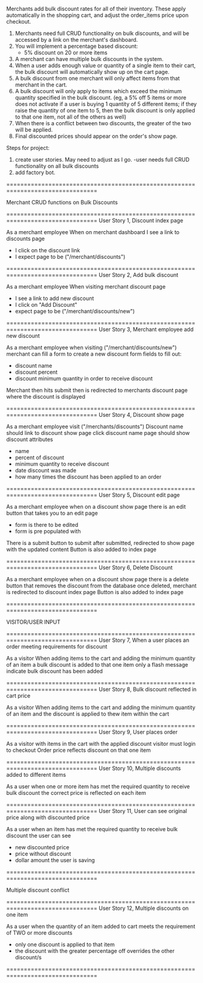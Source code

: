 Merchants add bulk discount rates for all of their inventory. These apply automatically in the shopping cart, and adjust the order_items price upon checkout.

1. Merchants need full CRUD functionality on bulk discounts, and will be accessed by a link on the merchant's dashboard.
1. You will implement a percentage based discount:
   - 5% discount on 20 or more items
1. A merchant can have multiple bulk discounts in the system.
1. When a user adds enough value or quantity of a single item to their cart, the bulk discount will automatically show up on the cart page.
1. A bulk discount from one merchant will only affect items from that merchant in the cart.
1. A bulk discount will only apply to items which exceed the minimum quantity specified in the bulk discount. (eg, a 5% off 5 items or more does not activate if a user is buying 1 quantity of 5 different items; if they raise the quantity of one item to 5, then the bulk discount is only applied to that one item, not all of the others as well)
1. When there is a conflict between two discounts, the greater of the two will be applied.
1. Final discounted prices should appear on the order's show page.


Steps for project:
1. create user stories. May need to adjust as I go.
  -user needs full CRUD functionality on all bulk discounts
1. add factory bot.


================================================================================

Merchant CRUD functions on Bulk Discounts

================================================================================
User Story 1, Discount index page

As a merchant employee
When on merchant dashboard
I see a link to discounts page
- I click on the discount link
- I expect page to be ("/merchant/discounts")


================================================================================
User Story 2, Add bulk discount

As a merchant employee
When visiting merchant discount page
- I see a link to add new discount
- I click on "Add Discount"
- expect page to be ("/merchant/discounts/new")


================================================================================
User Story 3, Merchant employee add new discount

As a merchant employee
when visiting ("/merchant/discounts/new")
merchant can fill a form to create a new discount
form fields to fill out:
- discount name
- discount percent
- discount minimum quantity in order to receive discount

Merchant then hits submit
then is redirected to merchants discount page where the discount is displayed


================================================================================
User Story 4, Discount show page

As a merchant employee
visit ("/merchants/discounts")
Discount name should link to discount show page
click discount name
page should show discount attributes
- name
- percent of discount
- minimum quantity to receive discount
- date discount was made
- how many times the discount has been applied to an order


================================================================================
User Story 5, Discount edit page

As a merchant employee
when on a discount show page
there is an edit button that takes you to an edit page
- form is there to be edited
- form is pre populated with

There is a submit button to submit
after submitted, redirected to show page with the updated content
Button is also added to index page


================================================================================
User Story 6, Delete Discount

As a merchant employee
when on a discount show page
there is a delete button that removes the discount from the database
once deleted, merchant is redirected to discount index page
Button is also added to index page


================================================================================

VISITOR/USER INPUT

================================================================================
User Story 7, When a user places an order meeting requirements for discount

As a visitor
When adding items to the cart
and adding the minimum quantity of an item
a bulk discount is added to that one item only
a flash message indicate bulk discount has been added


================================================================================
User Story 8, Bulk discount reflected in cart price

As a visitor
When adding items to the cart
and adding the minimum quantity of an item
and the discount is applied to thew item within the cart


================================================================================
User Story 9, User places order

As a visitor
with items in the cart with the applied discount
visitor must login to checkout
Order price reflects discount on that one item


================================================================================
User Story 10, Multiple discounts added to different items

As a user
when one or more item has met the required quantity to receive bulk discount
the correct price is reflected on each item


================================================================================
User Story 11, User can see original price along with discounted price

As a user
when an item has met the required quantity to receive bulk discount
the user can see
- new discounted price
- price without discount
- dollar amount the user is saving


================================================================================

Multiple discount conflict

================================================================================
User Story 12, Multiple discounts on one item

As a user
when the quantity of an item added to cart
meets the requirement of TWO or more discounts
- only one discount is applied to that item
- the discount with the greater percentage off overrides the other discount/s


================================================================================
